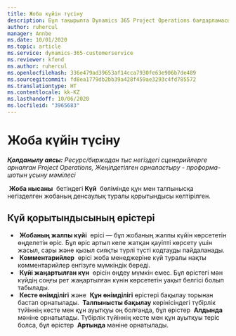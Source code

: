 ```yaml
---
title: Жоба күйін түсіну
description: Бұл тақырыпта Dynamics 365 Project Operations бағдарламасындағы жобаға тағайындалған күй туралы ақпарат беріледі.
author: ruhercul
manager: Annbe
ms.date: 10/01/2020
ms.topic: article
ms.service: dynamics-365-customerservice
ms.reviewer: kfend
ms.author: ruhercul
ms.openlocfilehash: 336e479ad39653af14cca7930fe63e906b7de489
ms.sourcegitcommit: fd8ea1779db2bb39a428f459ae3293c4fd785572
ms.translationtype: HT
ms.contentlocale: kk-KZ
ms.lasthandoff: 10/06/2020
ms.locfileid: "3965683"
---
```

# <a name="understand-project-status"></a>Жоба күйін түсіну

_**Қолданылу аясы:** Ресурс/биржадан тыс негіздегі сценарийлерге арналған Project Operations, Жеңілдетілген орналастыру - проформа-шотын ұсыну мәмілесі_


 **Жоба нысаны**  бетіндегі **Күй**  бөлімінде құн мен талпынысқа негізделген жобаның денсаулық туралы қорытындысы келтірілген.


## <a name="status-summary-fields"></a>Күй қорытындысының өрістері

-  **Жобаның жалпы күйі**  өрісі — бұл жобаның жалпы күйін көрсететін өңделетін өріс. Бұл өріс артып келе жатқан қауіпті көрсету үшін жасыл, сары және қызыл сияқты түрлі түсті кодтауды пайдаланады. 
-  **Комментарийлер**  өрісі жоба менеджеріне күй туралы нақты комментарийлер енгізуге мүмкіндік береді. 
-  **Күйі жаңартылған күн**  өрісін өңдеу мүмкін емес. Бұл өрістегі мән күйдің соңғы рет жаңартылған күнін көрсететін уақыт белгісі болып табылады.
-  **Кесте өнімділігі** және  **Құн өнімділігі** өрістері бақылау торынан бастап орнатылады.  **Талпынысты бақылау** көрінісіндегі түбірлік түйіннің кесте мен құн ауытқуы оң болғанда, бұл өрістер  **Алдында** мәніне орнатылады. Түбірлік түйіннің кесте мен құн ауытқуы теріс болса, бұл өрістер  **Артында** мәніне орнатылады.
